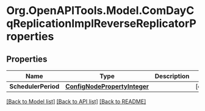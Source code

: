 # Org.OpenAPITools.Model.ComDayCqReplicationImplReverseReplicatorProperties
## Properties

Name | Type | Description | Notes
------------ | ------------- | ------------- | -------------
**SchedulerPeriod** | [**ConfigNodePropertyInteger**](ConfigNodePropertyInteger.md) |  | [optional] 

[[Back to Model list]](../README.md#documentation-for-models) [[Back to API list]](../README.md#documentation-for-api-endpoints) [[Back to README]](../README.md)

